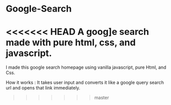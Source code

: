 # Google-Search
<<<<<<< HEAD
A goog]e search made with pure html, css, and javascript.
=======
I made this google search homepage using vanilla javascript, pure Html, and Css.

How it works :
It takes user input and converts it like a google query search url and opens that link immediately.
>>>>>>> master
